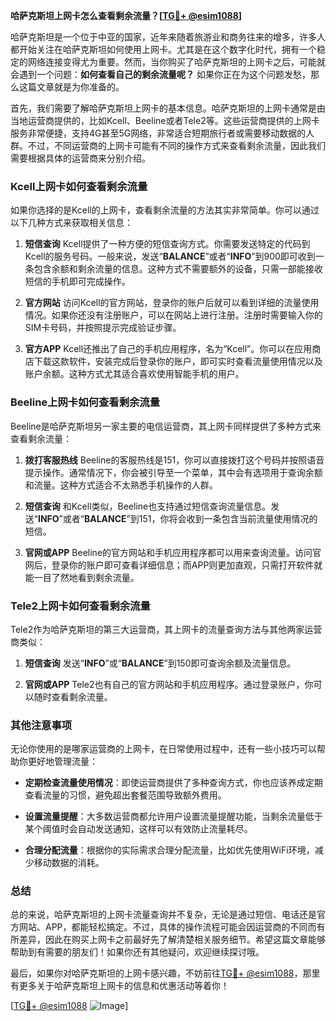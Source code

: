 **哈萨克斯坦上网卡怎么查看剩余流量？[[TG💪+ @esim1088](https://t.me/s/esim1088)]**

哈萨克斯坦是一个位于中亚的国家，近年来随着旅游业和商务往来的增多，许多人都开始关注在哈萨克斯坦如何使用上网卡。尤其是在这个数字化时代，拥有一个稳定的网络连接变得尤为重要。然而，当你购买了哈萨克斯坦的上网卡之后，可能就会遇到一个问题：**如何查看自己的剩余流量呢？** 如果你正在为这个问题发愁，那么这篇文章就是为你准备的。

首先，我们需要了解哈萨克斯坦上网卡的基本信息。哈萨克斯坦的上网卡通常是由当地运营商提供的，比如Kcell、Beeline或者Tele2等。这些运营商提供的上网卡服务非常便捷，支持4G甚至5G网络，非常适合短期旅行者或需要移动数据的人群。不过，不同运营商的上网卡可能有不同的操作方式来查看剩余流量，因此我们需要根据具体的运营商来分别介绍。

### **Kcell上网卡如何查看剩余流量**

如果你选择的是Kcell的上网卡，查看剩余流量的方法其实非常简单。你可以通过以下几种方式来获取相关信息：

1. **短信查询**
   Kcell提供了一种方便的短信查询方式。你需要发送特定的代码到Kcell的服务号码。一般来说，发送“**BALANCE**”或者“**INFO**”到900即可收到一条包含余额和剩余流量的信息。这种方式不需要额外的设备，只需一部能接收短信的手机即可完成操作。

2. **官方网站**
   访问Kcell的官方网站，登录你的账户后就可以看到详细的流量使用情况。如果你还没有注册账户，可以在网站上进行注册。注册时需要输入你的SIM卡号码，并按照提示完成验证步骤。

3. **官方APP**
   Kcell还推出了自己的手机应用程序，名为“Kcell”。你可以在应用商店下载这款软件，安装完成后登录你的账户，即可实时查看流量使用情况以及账户余额。这种方式尤其适合喜欢使用智能手机的用户。

### **Beeline上网卡如何查看剩余流量**

Beeline是哈萨克斯坦另一家主要的电信运营商，其上网卡同样提供了多种方式来查看剩余流量：

1. **拨打客服热线**
   Beeline的客服热线是151，你可以直接拨打这个号码并按照语音提示操作。通常情况下，你会被引导至一个菜单，其中会有选项用于查询余额和流量。这种方式适合不太熟悉手机操作的人群。

2. **短信查询**
   和Kcell类似，Beeline也支持通过短信查询流量信息。发送“**INFO**”或者“**BALANCE**”到151，你将会收到一条包含当前流量使用情况的短信。

3. **官网或APP**
   Beeline的官方网站和手机应用程序都可以用来查询流量。访问官网后，登录你的账户即可查看详细信息；而APP则更加直观，只需打开软件就能一目了然地看到剩余流量。

### **Tele2上网卡如何查看剩余流量**

Tele2作为哈萨克斯坦的第三大运营商，其上网卡的流量查询方法与其他两家运营商类似：

1. **短信查询**
   发送“**INFO**”或“**BALANCE**”到150即可查询余额及流量信息。

2. **官网或APP**
   Tele2也有自己的官方网站和手机应用程序。通过登录账户，你可以随时查看剩余流量。

### **其他注意事项**

无论你使用的是哪家运营商的上网卡，在日常使用过程中，还有一些小技巧可以帮助你更好地管理流量：

- **定期检查流量使用情况**：即使运营商提供了多种查询方式，你也应该养成定期查看流量的习惯，避免超出套餐范围导致额外费用。
  
- **设置流量提醒**：大多数运营商都允许用户设置流量提醒功能，当剩余流量低于某个阈值时会自动发送通知，这样可以有效防止流量耗尽。

- **合理分配流量**：根据你的实际需求合理分配流量，比如优先使用WiFi环境，减少移动数据的消耗。

### **总结**

总的来说，哈萨克斯坦的上网卡流量查询并不复杂，无论是通过短信、电话还是官方网站、APP，都能轻松搞定。不过，具体的操作流程可能会因运营商的不同而有所差异，因此在购买上网卡之前最好先了解清楚相关服务细节。希望这篇文章能够帮助到有需要的朋友们！如果你还有其他疑问，欢迎继续探讨哦。

最后，如果你对哈萨克斯坦的上网卡感兴趣，不妨前往[TG💪+ @esim1088](https://t.me/s/esim1088)，那里有更多关于哈萨克斯坦上网卡的信息和优惠活动等着你！

[[TG💪+ @esim1088](https://t.me/s/esim1088) ![Image](https://i.postimg.cc/4NQfJmqS/Snipaste-2025-05-13-00-14-12.png)]